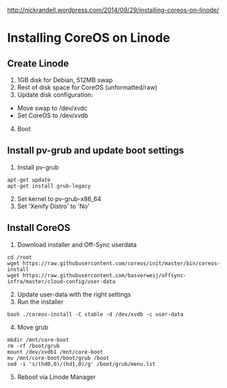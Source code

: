 http://nickrandell.wordpress.com/2014/09/29/installing-coreos-on-linode/

# Installing CoreOS on Linode

## Create Linode
1. 1GB disk for Debian, 512MB swap
2. Rest of disk space for CoreOS (unformatted/raw)
3. Update disk configuration:
  * Move swap to /dev/xvdc
  * Set CoreOS to /dev/xvdb
4. Boot

## Install pv-grub and update boot settings
1. Install pv-grub 
```
apt-get update
apt-get install grub-legacy
```
2. Set kernel to pv-grub-x86_64
3. Set 'Xenify Distro' to 'No'

## Install CoreOS
1. Download installer and Off-Sync userdata
```
cd /root
wget https://raw.githubusercontent.com/coreos/init/master/bin/coreos-install
wget https://raw.githubusercontent.com/basverweij/offsync-infra/master/cloud-config/user-data
```
2. Update user-data with the right settings
3. Run the installer
```
bash ./coreos-install -C stable -d /dev/xvdb -c user-data
```
4. Move grub
```
mkdir /mnt/core-boot
rm -rf /boot/grub
mount /dev/xvdb1 /mnt/core-boot
mv /mnt/core-boot/boot/grub /boot
sed -i 's/(hd0,0)/(hd1,0)/g' /boot/grub/menu.lst
```
5. Reboot via Linode Manager
